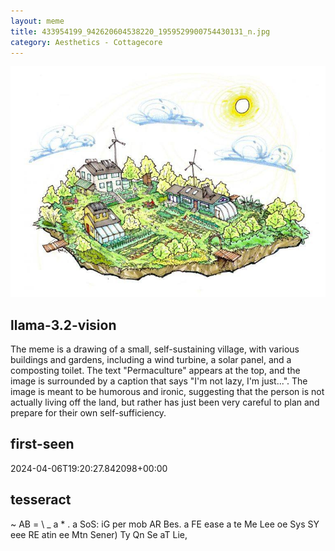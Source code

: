 ```yaml
---
layout: meme
title: 433954199_942620604538220_1959529900754430131_n.jpg
category: Aesthetics - Cottagecore
---
```


<div markdown="0"><a href="433954199_942620604538220_1959529900754430131_n.jpg"><img class="photo" src="433954199_942620604538220_1959529900754430131_n.jpg" /></a>

<h2>llama-3.2-vision</h2>
<p title="Llama-3.2-Vision-11B is a really good model that probably gets the visual details right but doesn't understand literary or media references, and often fails to accurately represent the physical arrangement of objects and the implied relationships between the objects.">The meme is a drawing of a small, self-sustaining village, with various buildings and gardens, including a wind turbine, a solar panel, and a composting toilet. The text &quot;Permaculture&quot; appears at the top, and the image is surrounded by a caption that says &quot;I&#x27;m not lazy, I&#x27;m just...&quot;. The image is meant to be humorous and ironic, suggesting that the person is not actually living off the land, but rather has just been very careful to plan and prepare for their own self-sufficiency.</p>

<h2>first-seen</h2>
<p title="Because Git doesn't preserve file modification times, this metadata file contains the file's modification time when it was added to the library.">2024-04-06T19:20:27.842098+00:00</p>

<h2>tesseract</h2>
<p title="Tesseract is often terrible and just gives a lot of nonsense characters, but it used to be the state of the art, and usually it is better at correctly representing text than llama-3.2-vision-11b.">~ AB = \ _ a * . a SoS: iG per mob AR Bes. a FE ease a te Me Lee oe Sys SY eee RE atin ee Mtn Sener) Ty Qn Se aT Lie,</p>

</div>

